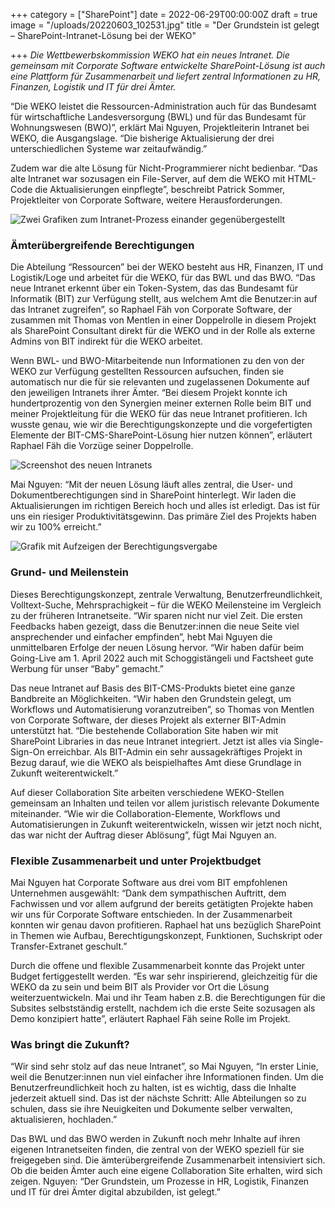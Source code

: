+++
category = ["SharePoint"]
date = 2022-06-29T00:00:00Z
draft = true
image = "/uploads/20220603_102531.jpg"
title = "Der Grundstein ist gelegt – SharePoint-Intranet-Lösung bei der WEKO"

+++
_Die Wettbewerbskommission WEKO hat ein neues Intranet. Die gemeinsam mit Corporate Software entwickelte SharePoint-Lösung ist auch eine Plattform für Zusammenarbeit und liefert zentral Informationen zu HR, Finanzen, Logistik und IT für drei Ämter._

“Die WEKO leistet die Ressourcen-Administration auch für das Bundesamt für wirtschaftliche Landesversorgung (BWL) und für das Bundesamt für Wohnungswesen (BWO)”, erklärt Mai Nguyen, Projektleiterin Intranet bei WEKO, die Ausgangslage. “Die bisherige Aktualisierung der drei unterschiedlichen Systeme war zeitaufwändig.”

Zudem war die alte Lösung für Nicht-Programmierer nicht bedienbar. “Das alte Intranet war sozusagen ein File-Server, auf dem die WEKO mit HTML-Code die Aktualisierungen einpflegte”, beschreibt Patrick Sommer, Projektleiter von Corporate Software, weitere Herausforderungen.

![Zwei Grafiken zum Intranet-Prozess einander gegenübergestellt](/uploads/ausgangslage-ziel-projekt.png "Ausgangslage und Ziel des Intranet-Projekts")

### Ämterübergreifende Berechtigungen

Die Abteilung “Ressourcen” bei der WEKO besteht aus HR, Finanzen, IT und Logistik/Loge und arbeitet für die WEKO, für das BWL und das BWO. “Das neue Intranet erkennt über ein Token-System, das das Bundesamt für Informatik (BIT) zur Verfügung stellt, aus welchem Amt die Benutzer:in auf das Intranet zugreifen”, so Raphael Fäh von Corporate Software, der zusammen mit Thomas von Mentlen in einer Doppelrolle in diesem Projekt als SharePoint Consultant direkt für die WEKO und in der Rolle als externe Admins von BIT indirekt für die WEKO arbeitet.

Wenn BWL- und BWO-Mitarbeitende nun Informationen zu den von der WEKO zur Verfügung gestellten Ressourcen aufsuchen, finden sie automatisch nur die für sie relevanten und zugelassenen Dokumente auf den jeweiligen Intranets ihrer Ämter. “Bei diesem Projekt konnte ich hundertprozentig von den Synergien meiner externen Rolle beim BIT und meiner Projektleitung für die WEKO für das neue Intranet profitieren. Ich wusste genau, wie wir die Berechtigungskonzepte und die vorgefertigten Elemente der BIT-CMS-SharePoint-Lösung hier nutzen können”, erläutert Raphael Fäh die Vorzüge seiner Doppelrolle.

![Screenshot des neuen Intranets](/uploads/berechtigungsvergabe.png "Individuelle Rollen- und Berechtigungsvergabe")

Mai Nguyen: “Mit der neuen Lösung läuft alles zentral, die User- und Dokumentberechtigungen sind in SharePoint hinterlegt. Wir laden die Aktualisierungen im richtigen Bereich hoch und alles ist erledigt. Das ist für uns ein riesiger Produktivitätsgewinn. Das primäre Ziel des Projekts haben wir zu 100% erreicht.”

![Grafik mit Aufzeigen der Berechtigungsvergabe](/uploads/berechtigungskonzept.png "Konzept der Berechtigungsvergabe")

### Grund- und Meilenstein

Dieses Berechtigungskonzept, zentrale Verwaltung, Benutzerfreundlichkeit, Volltext-Suche, Mehrsprachigkeit – für die WEKO Meilensteine im Vergleich zu der früheren Intranetseite. “Wir sparen nicht nur viel Zeit. Die ersten Feedbacks haben gezeigt, dass die Benutzer:innen die neue Seite viel ansprechender und einfacher empfinden”, hebt Mai Nguyen die unmittelbaren Erfolge der neuen Lösung hervor. “Wir haben dafür beim Going-Live am 1. April 2022 auch mit Schoggistängeli und Factsheet gute Werbung für unser “Baby” gemacht.”

Das neue Intranet auf Basis des BIT-CMS-Produkts bietet eine ganze Bandbreite an Möglichkeiten. “Wir haben den Grundstein gelegt, um Workflows und Automatisierung voranzutreiben”, so Thomas von Mentlen von Corporate Software, der dieses Projekt als externer BIT-Admin unterstützt hat. “Die bestehende Collaboration Site haben wir mit SharePoint Libraries in das neue Intranet integriert. Jetzt ist alles via Single-Sign-On erreichbar. Als BIT-Admin ein sehr aussagekräftiges Projekt in Bezug darauf, wie die WEKO als beispielhaftes Amt diese Grundlage in Zukunft weiterentwickelt.”

Auf dieser Collaboration Site arbeiten verschiedene WEKO-Stellen gemeinsam an Inhalten und teilen vor allem juristisch relevante Dokumente miteinander. “Wie wir die Collaboration-Elemente, Workflows und Automatisierungen in Zukunft weiterentwickeln, wissen wir jetzt noch nicht, das war nicht der Auftrag dieser Ablösung”, fügt Mai Nguyen an.

### Flexible Zusammenarbeit und unter Projektbudget

Mai Nguyen hat Corporate Software aus drei vom BIT empfohlenen Unternehmen ausgewählt: “Dank dem sympathischen Auftritt, dem Fachwissen und vor allem aufgrund der bereits getätigten Projekte haben wir uns für Corporate Software entschieden. In der Zusammenarbeit konnten wir genau davon profitieren. Raphael hat uns bezüglich SharePoint in Themen wie Aufbau, Berechtigungskonzept, Funktionen, Suchskript oder Transfer-Extranet geschult.”

Durch die offene und flexible Zusammenarbeit konnte das Projekt unter Budget fertiggestellt werden. “Es war sehr inspirierend, gleichzeitig für die WEKO da zu sein und beim BIT als Provider vor Ort die Lösung weiterzuentwickeln. Mai und ihr Team haben z.B. die Berechtigungen für die Subsites selbstständig erstellt, nachdem ich die erste Seite sozusagen als Demo konzipiert hatte”, erläutert Raphael Fäh seine Rolle im Projekt.

### Was bringt die Zukunft?

“Wir sind sehr stolz auf das neue Intranet”, so Mai Nguyen, “In erster Linie, weil die Benutzer:innen nun viel einfacher ihre Informationen finden. Um die Benutzerfreundlichkeit hoch zu halten, ist es wichtig, dass die Inhalte jederzeit aktuell sind. Das ist der nächste Schritt: Alle Abteilungen so zu schulen, dass sie ihre Neuigkeiten und Dokumente selber verwalten, aktualisieren, hochladen.”

Das BWL und das BWO werden in Zukunft noch mehr Inhalte auf ihren eigenen Intranetseiten finden, die zentral von der WEKO speziell für sie freigegeben sind. Die ämterübergreifende Zusammenarbeit intensiviert sich. Ob die beiden Ämter auch eine eigene Collaboration Site erhalten, wird sich zeigen. Nguyen: “Der Grundstein, um Prozesse in HR, Logistik, Finanzen und IT für drei Ämter digital abzubilden, ist gelegt.”